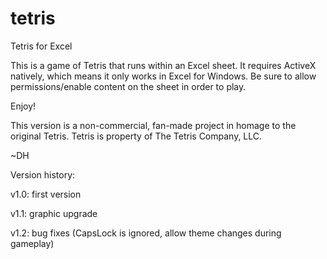 # tetris
Tetris for Excel

This is a game of Tetris that runs within an Excel sheet.  It requires ActiveX natively, which means it only works in Excel for Windows.
Be sure to allow permissions/enable content on the sheet in order to play.

Enjoy!

This version is a non-commercial, fan-made project in homage to the original Tetris. Tetris is property of The Tetris Company, LLC.

~DH

Version history:

v1.0: first version

v1.1: graphic upgrade

v1.2: bug fixes (CapsLock is ignored, allow theme changes during gameplay)

